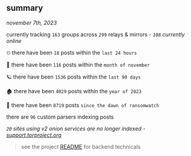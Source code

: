 
## summary
_november 7th, 2023_

currently tracking `163` groups across `299` relays & mirrors - _`108` currently online_

⏲ there have been `18` posts within the `last 24 hours`

🦈 there have been `116` posts within the `month of november`

🪐 there have been `1536` posts within the `last 90 days`

🏚 there have been `4029` posts within the `year of 2023`

🦕 there have been `8719` posts `since the dawn of ransomwatch`

there are `96` custom parsers indexing posts

_`20` sites using v2 onion services are no longer indexed - [support.torproject.org](https://support.torproject.org/onionservices/v2-deprecation/)_

> see the project [README](https://github.com/joshhighet/ransomwatch#ransomwatch--) for backend technicals
